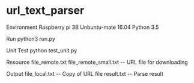 # url_text_parser
Environment 
Raspberry pi 3B Unbuntu-mate 16.04  Python 3.5

Run
python3 run.py

Unit Test
python test_unit.py

Resource
file_remote.txt file_remote_small.txt   -- URL file for downloading

Output
file_local.txt   -- Copy of URL file
result.txt       -- Parse result
